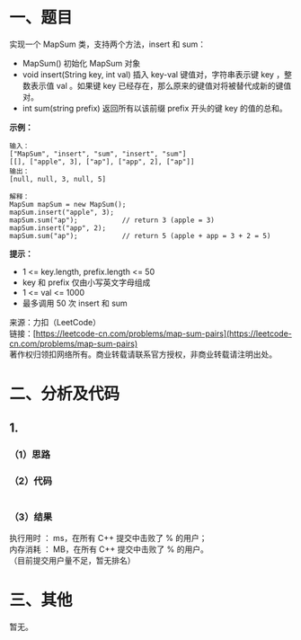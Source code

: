 # 一、题目
实现一个 MapSum 类，支持两个方法，insert 和 sum：    
- MapSum() 初始化 MapSum 对象
- void insert(String key, int val) 插入 key-val 键值对，字符串表示键 key ，整数表示值 val 。如果键 key 已经存在，那么原来的键值对将被替代成新的键值对。
- int sum(string prefix) 返回所有以该前缀 prefix 开头的键 key 的值的总和。
     
     
**示例：**    
```
输入：
["MapSum", "insert", "sum", "insert", "sum"]
[[], ["apple", 3], ["ap"], ["app", 2], ["ap"]]
输出：
[null, null, 3, null, 5]

解释：
MapSum mapSum = new MapSum();
mapSum.insert("apple", 3);  
mapSum.sum("ap");           // return 3 (apple = 3)
mapSum.insert("app", 2);    
mapSum.sum("ap");           // return 5 (apple + app = 3 + 2 = 5)
```
**提示：**    
- 1 <= key.length, prefix.length <= 50
- key 和 prefix 仅由小写英文字母组成
- 1 <= val <= 1000
- 最多调用 50 次 insert 和 sum
    
    
来源：力扣（LeetCode）    
链接：[https://leetcode-cn.com/problems/map-sum-pairs](https://leetcode-cn.com/problems/map-sum-pairs)     
著作权归领扣网络所有。商业转载请联系官方授权，非商业转载请注明出处。    
# 二、分析及代码    
## 1. 
### （1）思路
  
### （2）代码
```cpp

```
### （3）结果
执行用时 ： ms，在所有 C++ 提交中击败了 % 的用户；    
内存消耗 ： MB，在所有 C++ 提交中击败了 % 的用户。      
（目前提交用户量不足，暂无排名）       
# 三、其他
暂无。  
